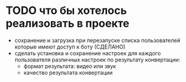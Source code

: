 # TODO что бы хотелось реализовать в проекте

* сохранение и загрузка при перезапуске списка пользователей которые имеют доступ к боту (СДЕЛАНО)
* сделать установка и сохранение настроек для каждого пользователя различных настроек по результату конвертации:
    * формат результата: видео или звук
    * качество результата конвертации
    